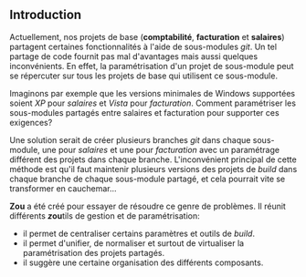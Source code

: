 ## Introduction

Actuellement, nos projets de base (**comptabilité**, **facturation** et **salaires**) partagent certaines fonctionnalités à l'aide de sous-modules *git*. Un tel partage de code fournit pas mal d'avantages mais aussi quelques inconvénients. En effet, la paramétrisation d'un projet de sous-module peut se répercuter sur tous les projets de base qui utilisent ce sous-module.

Imaginons par exemple que les versions minimales de Windows supportées soient *XP* pour *salaires* et *Vista* pour *facturation*. Comment paramétriser les sous-modules partagés entre salaires et facturation pour supporter ces exigences?

Une solution serait de créer plusieurs branches *git* dans chaque sous-module, une pour *salaires* et une pour *facturation* avec un paramétrage différent des projets dans chaque branche. L'inconvénient principal de cette méthode est qu'il faut maintenir plusieurs versions des projets de *build* dans chaque branche de chaque sous-module partagé, et cela pourrait vite se transformer en cauchemar...

**Zou** a été créé pour essayer de résoudre ce genre de problèmes. Il réunit différents ***z*****ou**tils de gestion et de paramétrisation:

- il permet de centraliser certains paramètres et outils de *build*.
- il permet d'unifier, de normaliser et surtout de virtualiser la paramétrisation des projets partagés.
- il suggère une certaine organisation des différents composants. 
